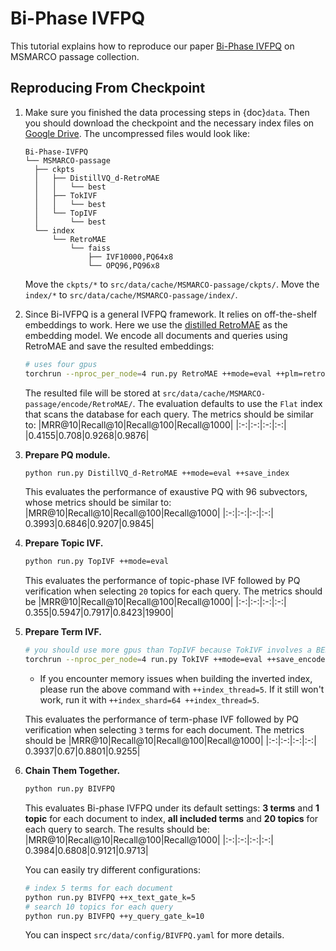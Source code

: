 # Bi-Phase IVFPQ
This tutorial explains how to reproduce our paper [Bi-Phase IVFPQ](https://arxiv.org/abs/2210.05521) on MSMARCO passage collection. 

## Reproducing From Checkpoint
1. Make sure you finished the data processing steps in {doc}`data`. Then you should download the checkpoint and the necessary index files on [Google Drive](). The uncompressed files would look like:
   ```
   Bi-Phase-IVFPQ
   └── MSMARCO-passage
     ├── ckpts
     │   ├── DistillVQ_d-RetroMAE
     │   │   └── best
     │   ├── TokIVF
     │   │   └── best
     │   └── TopIVF
     │       └── best
     └── index
         └── RetroMAE
             └── faiss
                 ├── IVF10000,PQ64x8
                 └── OPQ96,PQ96x8
   ```
   Move the `ckpts/*` to `src/data/cache/MSMARCO-passage/ckpts/`. Move the `index/*` to `src/data/cache/MSMARCO-passage/index/`.

2. Since Bi-IVFPQ is a general IVFPQ framework. It relies on off-the-shelf embeddings to work. Here we use the [distilled RetroMAE](https://arxiv.org/abs/2205.12035) as the embedding model.
   We encode all documents and queries using RetroMAE and save the resulted embeddings:
   ```bash
   # uses four gpus
   torchrun --nproc_per_node=4 run.py RetroMAE ++mode=eval ++plm=retromae_distill ++save_encode
   ```
   The resulted file will be stored at `src/data/cache/MSMARCO-passage/encode/RetroMAE/`. The evaluation defaults to use the `Flat` index that scans the database for each query. The metrics should be similar to:
   |MRR@10|Recall@10|Recall@100|Recall@1000|
   |:-:|:-:|:-:|:-:|
   |0.4155|0.708|0.9268|0.9876|
3. **Prepare PQ module.**
   ```bash
   python run.py DistillVQ_d-RetroMAE ++mode=eval ++save_index
   ```
   This evaluates the performance of exaustive PQ with 96 subvectors, whose metrics should be similar to:
   |MRR@10|Recall@10|Recall@100|Recall@1000|
   |:-:|:-:|:-:|:-:|
   0.3993|0.6846|0.9207|0.9845|

4. **Prepare Topic IVF.**
   ```bash
   python run.py TopIVF ++mode=eval
   ```
   This evaluates the performance of topic-phase IVF followed by PQ verification when selecting `20` topics for each query. The metrics should be
   |MRR@10|Recall@10|Recall@100|Recall@1000|
   |:-:|:-:|:-:|:-:|
   0.355|0.5947|0.7917|0.8423|19900|

5. **Prepare Term IVF.**
   ```bash
   # you should use more gpus than TopIVF because TokIVF involves a BERT and hence heavier
   torchrun --nproc_per_node=4 run.py TokIVF ++mode=eval ++save_encode
   ```
   - If you encounter memory issues when building the inverted index, please run the above command with `++index_thread=5`. If it still won't work, run it with `++index_shard=64 ++index_thread=5`.
  
   This evaluates the performance of term-phase IVF followed by PQ verification when selecting `3` terms for each document. The metrics should be
   |MRR@10|Recall@10|Recall@100|Recall@1000|
   |:-:|:-:|:-:|:-:|
   0.3937|0.67|0.8801|0.9255|

6. **Chain Them Together.**
   ```bash
   python run.py BIVFPQ
   ```
   This evaluates Bi-phase IVFPQ under its default settings: **3 terms** and **1 topic** for each document to index, **all included terms** and **20 topics** for each query to search. The results should be:
   |MRR@10|Recall@10|Recall@100|Recall@1000|
   |:-:|:-:|:-:|:-:|
   0.3984|0.6808|0.9121|0.9713|

   You can easily try different configurations:
   ```bash
   # index 5 terms for each document
   python run.py BIVFPQ ++x_text_gate_k=5
   # search 10 topics for each query
   python run.py BIVFPQ ++y_query_gate_k=10
   ```
   You can inspect `src/data/config/BIVFPQ.yaml` for more details.